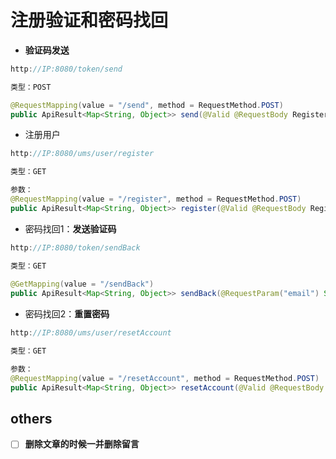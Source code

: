 # 注册验证和密码找回

- **验证码发送**

```java
http://IP:8080/token/send

类型：POST

@RequestMapping(value = "/send", method = RequestMethod.POST)
public ApiResult<Map<String, Object>> send(@Valid @RequestBody RegisterDTO dto) {}
```

- 注册用户

```java
http://IP:8080/ums/user/register

类型：GET

参数：
@RequestMapping(value = "/register", method = RequestMethod.POST)
public ApiResult<Map<String, Object>> register(@Valid @RequestBody RegisterDTO dto) {}
```

- 密码找回1：**发送验证码**

```java
http://IP:8080/token/sendBack

类型：GET
    
@GetMapping(value = "/sendBack")
public ApiResult<Map<String, Object>> sendBack(@RequestParam("email") String email) {}
```

- 密码找回2：**重置密码**

```java
http://IP:8080/ums/user/resetAccount

类型：GET

参数：
@RequestMapping(value = "/resetAccount", method = RequestMethod.POST)
public ApiResult<Map<String, Object>> resetAccount(@Valid @RequestBody RegisterDTO dto,@RequestParam("token") String token) {}
```



## others

- [ ] **删除文章的时候一并删除留言**

